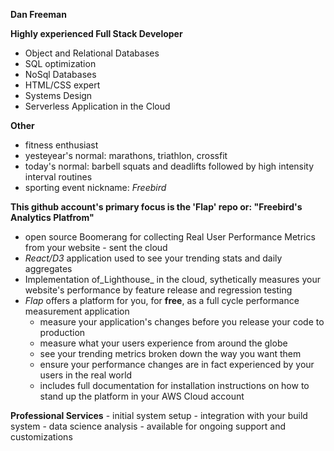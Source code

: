 **Dan Freeman**


**Highly experienced Full Stack Developer**
- Object and Relational Databases
- SQL optimization
- NoSql Databases
- HTML/CSS expert
- Systems Design
- Serverless Application in the Cloud

**Other**
- fitness enthusiast
- yesteyear's normal: marathons, triathlon, crossfit
- today's normal: barbell squats and deadlifts followed by high intensity interval routines
- sporting event nickname: _Freebird_

**This github account's primary focus is the 'Flap' repo or: "Freebird's Analytics Platfrom"**
- open source Boomerang for collecting Real User Performance Metrics from your website - sent the cloud
- _React/D3_ application used to see your trending stats and daily aggregates
- Implementation of_Lighthouse_ in the cloud, sythetically measures your website's performance by feature release and regression testing
- _Flap_ offers a platform for you, for **free**, as a full cycle performance measurement application
  - measure your application's changes before you release your code to production
  - measure what your users experience from around the globe 
  - see your trending metrics broken down the way you want them
  - ensure your performance changes are in fact experienced by your users in the real world
  - includes full documentation for installation instructions on how to stand up the platform in your AWS Cloud account
 
 **Professional Services**
    - initial system setup
    - integration with your build system
    - data science analysis 
    - available for ongoing support and customizations
   
